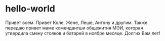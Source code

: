 # hello-world
Привет всем. Привет Коле, Жене, Леше, Антону и другим.
Также передаю привет маме комендантши общежития МЭИ, которая утвердила смену стояков и батарей в ноябре месяце. Долгих Вам лет!
